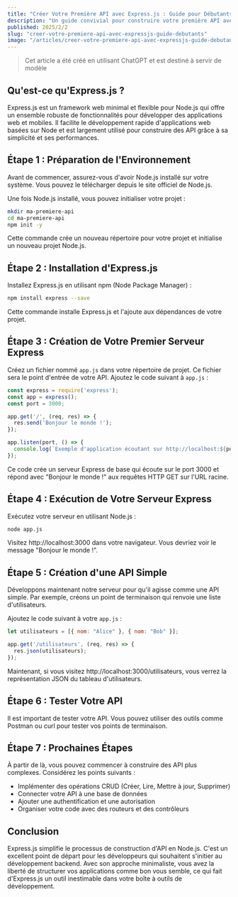 ```yaml
---
title: "Créer Votre Première API avec Express.js : Guide pour Débutants"
description: "Un guide convivial pour construire votre première API avec Express.js"
published: 2025/2/2
slug: "creer-votre-premiere-api-avec-expressjs-guide-debutants"
image: "/articles/creer-votre-premiere-api-avec-expressjs-guide-debutants.png"
---
```


> Cet article a été créé en utilisant ChatGPT et est destiné à servir de modèle

## Qu'est-ce qu'Express.js ?

Express.js est un framework web minimal et flexible pour Node.js qui offre un ensemble robuste de fonctionnalités pour développer des applications web et mobiles. Il facilite le développement rapide d'applications web basées sur Node et est largement utilisé pour construire des API grâce à sa simplicité et ses performances.

## Étape 1 : Préparation de l'Environnement

Avant de commencer, assurez-vous d'avoir Node.js installé sur votre système. Vous pouvez le télécharger depuis le site officiel de Node.js.

Une fois Node.js installé, vous pouvez initialiser votre projet :

```bash
mkdir ma-premiere-api
cd ma-premiere-api
npm init -y
```

Cette commande crée un nouveau répertoire pour votre projet et initialise un nouveau projet Node.js.

## Étape 2 : Installation d'Express.js

Installez Express.js en utilisant npm (Node Package Manager) :

```bash
npm install express --save
```

Cette commande installe Express.js et l'ajoute aux dépendances de votre projet.

## Étape 3 : Création de Votre Premier Serveur Express

Créez un fichier nommé `app.js` dans votre répertoire de projet. Ce fichier sera le point d'entrée de votre API. Ajoutez le code suivant à `app.js` :

```javascript
const express = require('express');
const app = express();
const port = 3000;

app.get('/', (req, res) => {
  res.send('Bonjour le monde !');
});

app.listen(port, () => {
  console.log(`Exemple d'application écoutant sur http://localhost:${port}`);
});
```

Ce code crée un serveur Express de base qui écoute sur le port 3000 et répond avec "Bonjour le monde !" aux requêtes HTTP GET sur l'URL racine.

## Étape 4 : Exécution de Votre Serveur Express

Exécutez votre serveur en utilisant Node.js :

```bash
node app.js
```

Visitez http://localhost:3000 dans votre navigateur. Vous devriez voir le message "Bonjour le monde !".

## Étape 5 : Création d'une API Simple

Développons maintenant notre serveur pour qu'il agisse comme une API simple. Par exemple, créons un point de terminaison qui renvoie une liste d'utilisateurs.

Ajoutez le code suivant à votre `app.js` :

```javascript
let utilisateurs = [{ nom: "Alice" }, { nom: "Bob" }];

app.get('/utilisateurs', (req, res) => {
  res.json(utilisateurs);
});
```

Maintenant, si vous visitez http://localhost:3000/utilisateurs, vous verrez la représentation JSON du tableau d'utilisateurs.

## Étape 6 : Tester Votre API

Il est important de tester votre API. Vous pouvez utiliser des outils comme Postman ou curl pour tester vos points de terminaison.

## Étape 7 : Prochaines Étapes

À partir de là, vous pouvez commencer à construire des API plus complexes. Considérez les points suivants :

- Implémenter des opérations CRUD (Créer, Lire, Mettre à jour, Supprimer)
- Connecter votre API à une base de données
- Ajouter une authentification et une autorisation
- Organiser votre code avec des routeurs et des contrôleurs

## Conclusion

Express.js simplifie le processus de construction d'API en Node.js. C'est un excellent point de départ pour les développeurs qui souhaitent s'initier au développement backend. Avec son approche minimaliste, vous avez la liberté de structurer vos applications comme bon vous semble, ce qui fait d'Express.js un outil inestimable dans votre boîte à outils de développement.